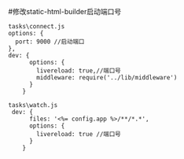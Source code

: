 #修改static-html-builder启动端口号

	tasks\connect.js
	options: {
      port: 9000 //启动端口
    }, 
	dev: {
	      options: {
	        livereload: true,//端口号
	        middleware: require('../lib/middleware')
	      }
	    } 
	
	tasks\watch.js
	 dev: {
	      files: '<%= config.app %>/**/*.*',
	      options: {
	        livereload: true //端口号
	      }
	    }